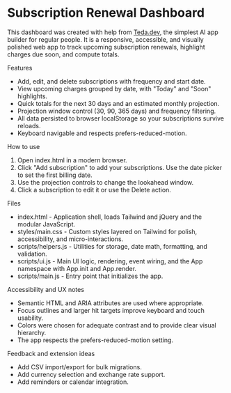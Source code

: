 # Subscription Renewal Dashboard

This dashboard was created with help from [Teda.dev](https://teda.dev), the simplest AI app builder for regular people. It is a responsive, accessible, and visually polished web app to track upcoming subscription renewals, highlight charges due soon, and compute totals.

Features
- Add, edit, and delete subscriptions with frequency and start date.
- View upcoming charges grouped by date, with "Today" and "Soon" highlights.
- Quick totals for the next 30 days and an estimated monthly projection.
- Projection window control (30, 90, 365 days) and frequency filtering.
- All data persisted to browser localStorage so your subscriptions survive reloads.
- Keyboard navigable and respects prefers-reduced-motion.

How to use
1. Open index.html in a modern browser.
2. Click "Add subscription" to add your subscriptions. Use the date picker to set the first billing date.
3. Use the projection controls to change the lookahead window.
4. Click a subscription to edit it or use the Delete action.

Files
- index.html - Application shell, loads Tailwind and jQuery and the modular JavaScript.
- styles/main.css - Custom styles layered on Tailwind for polish, accessibility, and micro-interactions.
- scripts/helpers.js - Utilities for storage, date math, formatting, and validation.
- scripts/ui.js - Main UI logic, rendering, event wiring, and the App namespace with App.init and App.render.
- scripts/main.js - Entry point that initializes the app.

Accessibility and UX notes
- Semantic HTML and ARIA attributes are used where appropriate.
- Focus outlines and larger hit targets improve keyboard and touch usability.
- Colors were chosen for adequate contrast and to provide clear visual hierarchy.
- The app respects the prefers-reduced-motion setting.

Feedback and extension ideas
- Add CSV import/export for bulk migrations.
- Add currency selection and exchange rate support.
- Add reminders or calendar integration.

